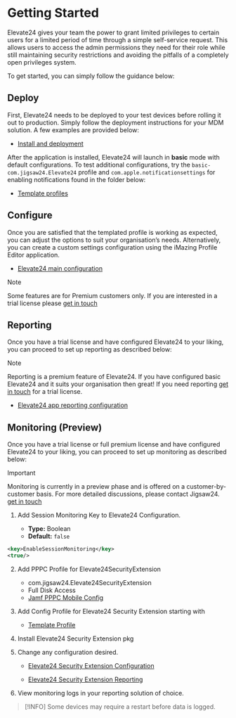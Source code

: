 # Getting Started 

Elevate24 gives your team the power to grant limited privileges to certain users for a limited period of time through a simple self-service request. This allows users to access the admin permissions they need for their role while still maintaining security restrictions and avoiding the pitfalls of a completely open privileges system.

To get started, you can simply follow the guidance below:

## Deploy

First, Elevate24 needs to be deployed to your test devices before rolling it out to production. Simply follow the deployment instructions for your MDM solution. A few examples are provided below:

- [Install and deployment](/Documentation/Install%20and%20deployment.md)

After the application is installed, Elevate24 will launch in **basic** mode with default configurations. To test additional configurations, try the `basic-com.jigsaw24.Elevate24` profile and `com.apple.notificationsettings` for enabling notifications found in the folder below:

- [Template profiles](/Template%20Profiles/)

## Configure

Once you are satisfied that the templated profile is working as expected, you can adjust the options to suit your organisation’s needs. Alternatively, you can create a custom settings configuration using the iMazing Profile Editor application.

- [Elevate24 main configuration](/Documentation/Elevate24%20-%20Configuration%20Keys.md)

>[!NOTE]
>Some features are for Premium customers only. If you are interested in a trial license please [get in touch](https://www.jigsaw24.com/solutions/automation-and-tooling/elevate24)

## Reporting

Once you have a trial license and have configured Elevate24 to your liking, you can proceed to set up reporting as described below:

>[!NOTE]
>Reporting is a premium feature of Elevate24. If you have configured basic Elevate24 and it suits your organisation then great! If you need reporting [get in touch](https://www.jigsaw24.com/solutions/automation-and-tooling/elevate24) for a trial license. 


- [Elevate24 app reporting configuration](/Documentation/Elevate24%20Session%20Reporting%20-%20Configuration%20Keys.md)

## Monitoring (Preview)

Once you have a trial license or full premium license and have configured Elevate24 to your liking, you can proceed to set up monitoring as described below:

>[!IMPORTANT]
>Monitoring is currently in a preview phase and is offered on a customer-by-customer basis. For more detailed discussions, please contact Jigsaw24. [get in touch](https://www.jigsaw24.com/solutions/automation-and-tooling/elevate24)

1. Add Session Monitoring Key to Elevate24 Configuration.

   - **Type:** Boolean
   - **Default:** `false`
```xml
<key>EnableSessionMonitoring</key> 
<true/>
```

2. Add PPPC Profile for Elevate24SecurityExtension 
   - com.jigsaw24.Elevate24SecurityExtension
   - Full Disk Access
   - [Jamf PPPC Mobile Config](/Template%20Profiles/Jamf-Elevate%2024%20-%20Session%20Monitoring%20-%20PPPC.mobileconfig)

3. Add Config Profile for Elevate24 Security Extension starting with 
   - [Template Profile](/Template%20Profiles/monitoring-com.jigsaw24.Elevate24SecurityExtension.plist)


4. Install Elevate24 Security Extension pkg 

5. Change any configuration desired. 

   - [Elevate24 Security Extension Configuration](/Documentation/Elevate24%20Session%20Reporting%20-%20Configuration%20Keys.md)

   - [Elevate24 Security Extension Reporting](/Documentation/Elevate24%20Session%20Reporting%20-%20Reporting%20Configuration%20Keys.md)

6. View monitoring logs in your reporting solution of choice. 

>[!INFO]
>Some devices may require a restart before data is logged. 
